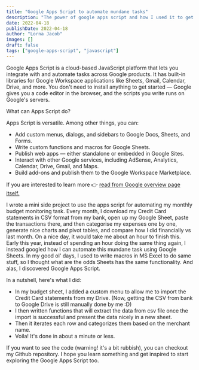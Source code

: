 ```yaml
---
title: "Google Apps Script to automate mundane tasks"
description: "The power of google apps script and how I used it to get more free time"
date: 2022-04-18
publishDate: 2022-04-18
author: "Lorna Jacob"
images: []
draft: false
tags: ["google-apps-script", "javascript"]
---
```


Google Apps Script is a cloud-based JavaScript platform that lets you integrate with and automate tasks across Google products. It has built-in libraries for Google Workspace applications like Sheets, Gmail, Calendar, Drive, and more. You don't need to install anything to get started — Google gives you a code editor in the browser, and the scripts you write runs on Google's servers.

What can Apps Script do?

Apps Script is versatile. Among other things, you can:
- Add custom menus, dialogs, and sidebars to Google Docs, Sheets, and Forms.
- Write custom functions and macros for Google Sheets.
- Publish web apps — either standalone or embedded in Google Sites.
- Interact with other Google services, including AdSense, Analytics, Calendar, Drive, Gmail, and Maps.
- Build add-ons and publish them to the Google Workspace Marketplace.

If you are interested to learn more 👉 [read from Google overview page itself.](https://developers.google.com/apps-script/overview)

I wrote a mini side project to use the apps script for automating my monthly budget monitoring task. Every month, I download my Credit Card statements in CSV format from my bank, open up my Google Sheet, paste the transactions there, and then categorise my expenses one by one, generate nice charts and pivot tables, and compare how I did financially vs last month. On a nice day, it would take me about an hour to finish this. Early this year, instead of spending an hour doing the same thing again, I instead googled how I can automate this mundane task using Google Sheets. In my good ol' days, I used to write macros in MS Excel to do same stuff, so I thought what are the odds Sheets has the same functionality. And alas, I discovered Google Apps Script.

In a nutshell, here's what I did:
- In my budget sheet, I added a custom menu to allow me to import the Credit Card statements from my Drive. (Now, getting the CSV from bank to Google Drive is still manually done by me :D) 
- I then written functions that will extract the data from csv file once the import is successful and present the data nicely in a new sheet.
- Then it iterates each row and categorizes them based on the merchant name.
- Voila! It's done in about a minute or less.

If you want to see the code (warning! it's a bit rubbish), you can checkout my Github repository. I hope you learn something and get inspired to start exploring the Google Apps Script too.
